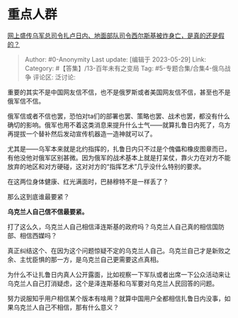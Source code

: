 # 重点人群
[网上盛传乌军总司令扎卢日内、地面部队司令西尔斯基被炸身亡，是真的还是假的？](https://www.zhihu.com/question/600471170/answer/3049567633)

> Author: #0-Anonymity
> Last update: [编辑于 2023-05-29]
> Link:
> Category: #【答集】/13-百年未有之变局
> Tag: #5-专题合集/合集4-俄乌战争
> 评论区:
> 泛讨论:

重要的其实不是中国网友信不信，也不是俄罗斯或者美国网友信不信，甚至也不是俄军信不信。

俄军信或者不信也罢，恐怕对ta们的部署也罢、策略也罢、战术也罢，都没有什么确切的影响。俄军也用不着这类消息来提升什么士气——就算扎鲁日内死了，乌方再提拔一个替补然后发动宣传机器造一造神就可以了。

尤其是——乌军本来就是北约指挥的，扎鲁日内只不过是个傀儡和橡皮图章而已，有他没他对俄军区别甚微。因为俄军的战术基本上就是打呆仗，靠火力在对方不能放弃的地区和对方硬碰，这对对方的“指挥艺术”几乎没什么特别的要求。

在这两位身体健康、红光满面时，巴赫穆特不是一样丢了？

那么这到底谁最要紧？

**乌克兰人自己信不信最要紧。**

打了这么久，乌克兰人自己相信泽连斯基的政府吗？乌克兰人自己真的相信国防部、相信西媒吗？

真正纠结这个、在因为这个问题惊疑不定的乌克兰人自己。乌克兰自己才是新败之余、主忧臣惧的那一方，是乌克兰自己更需要这点真相。

为什么不让扎鲁日内真人公开露面，比如视察一下军队或者出席一下公众活动来让乌克兰人自己打消疑虑，这个是泽连斯基和乌军要对乌克兰人民回答的问题。

努力说服知乎用户相信某个版本有啥用？就算中国用户全都相信扎鲁日内没事，如果乌克兰人自己不相信，那有什么意义？
